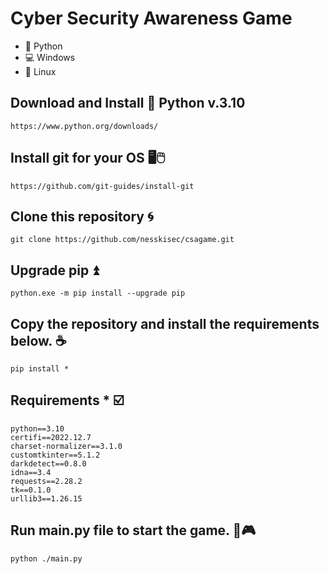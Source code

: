 # Cyber Security Awareness Game

-   :snake: Python
-   :computer: Windows
-   :penguin: Linux

## Download and Install :snake: Python v.3.10
```
https://www.python.org/downloads/
```

## Install git for your OS :desktop_computer::computer_mouse:
```
https://github.com/git-guides/install-git
```

## Clone this repository :cyclone:
```
git clone https://github.com/nesskisec/csagame.git
```

## Upgrade pip :arrow_double_up:
```
python.exe -m pip install --upgrade pip
```

## Copy the repository and install the requirements below. :coffee:

```
pip install *
```

## Requirements * :ballot_box_with_check:
```
python==3.10
certifi==2022.12.7
charset-normalizer==3.1.0
customtkinter==5.1.2
darkdetect==0.8.0
idna==3.4
requests==2.28.2
tk==0.1.0
urllib3==1.26.15
```

## Run main.py file to start the game. :game_die::video_game:
```
python ./main.py
```
